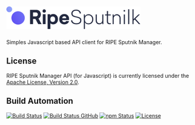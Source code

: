 <h1><a href="https://tech.platforme.com"><img src="res/logo.svg" alt="RIPE Sputnik Manager API JS" height="60" style="height: 60px;"></a></h1>

Simples Javascript based API client for RIPE Sputnik Manager.

## License

RIPE Sputnik Manager API (for Javascript) is currently licensed under the [Apache License, Version 2.0](http://www.apache.org/licenses/).

## Build Automation

[![Build Status](https://travis-ci.com/ripe-tech/ripe-sputnik-manager-api-js.svg?branch=master)](https://travis-ci.com/ripe-tech/ripe-sputnik-manager-api-js)
[![Build Status GitHub](https://github.com/ripe-tech/ripe-sputnik-manager-api-js/workflows/Main%20Workflow/badge.svg)](https://github.com/ripe-tech/ripe-sputnik-manager-api-js/actions)
[![npm Status](https://img.shields.io/npm/v/ripe-sputnik-manager-api.svg)](https://www.npmjs.com/package/ripe-sputnik-manager-api)
[![License](https://img.shields.io/badge/license-Apache%202.0-blue.svg)](https://www.apache.org/licenses/)
